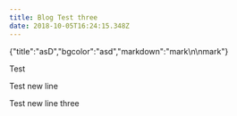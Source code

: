 ```yaml
---
title: Blog Test three
date: 2018-10-05T16:24:15.348Z
---
```

{"title":"asD","bgcolor":"asd","markdown":"mark\n\nmark"}

Test

Test new line

Test new line three

